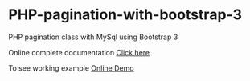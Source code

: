 # PHP-pagination-with-bootstrap-3
PHP pagination class with MySql using Bootstrap 3

Online complete documentation <a href="https://learncodeweb.com/web-development/php-pagination-class-with-mysql-using-bootstrap-3/">Click here</a>

To see working example <a href="https://demo.learncodeweb.com/web-development/php-pagination-class-with-mysql-using-bootstrap-3/?tb1=Africa">Online Demo</a>
